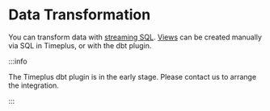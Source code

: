# Data Transformation

You can transform data with [streaming SQL](https://www.timeplus.com/post/top-10-streaming-sql-patterns). [Views](/view) can be created manually via SQL in Timeplus, or with the dbt plugin.

:::info

The Timeplus dbt plugin is in the early stage. Please contact us to arrange the integration. 

:::

